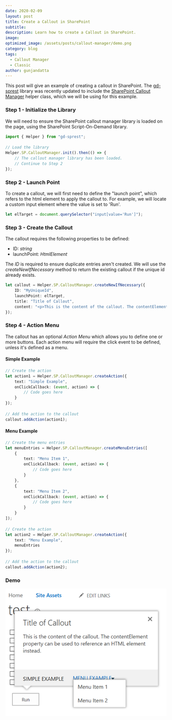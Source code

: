 ```yaml
---
date: 2020-02-09
layout: post
title: Create a Callout in SharePoint
subtitle:
description: Learn how to create a Callout in SharePoint.
image:
optimized_image: /assets/posts/callout-manager/demo.png
category: blog
tags:
  - Callout Manager
  - Classic
author: gunjandatta
---
```


This post will give an example of creating a callout in SharePoint. The [gd-sprest](https://github.com/gunjandatta/sprest) library was recently updated to include the [SharePoint Callout Manager](https://docs.microsoft.com/en-us/sharepoint/dev/sp-add-ins/highlight-content-and-enhance-the-functionality-of-sharepoint-hosted-sharepoint) helper class, which we will be using for this example.

### Step 1 - Initialize the Library

We will need to ensure the SharePoint callout manager library is loaded on the page, using the SharePoint Script-On-Demand library.

```ts
import { Helper } from "gd-sprest";

// Load the library
Helper.SP.CalloutManager.init().then(() => {
    // The callout manager library has been loaded.
    // Continue to Step 2
});
```

### Step 2 - Launch Point

To create a callout, we will first need to define the "launch point", which refers to the html element to apply the callout to. For example, we will locate a custom input element where the value is set to 'Run'.

```ts
let elTarget = document.querySelector("input[value='Run']");
```

### Step 3 - Create the Callout

The callout requires the following properties to be defined:

- ID: _string_
- launchPoint: _HtmlElement_

The _ID_ is required to ensure duplicate entries aren't created. We will use the _createNewIfNecessary_ method to return the existing callout if the unique id already exists.

```ts
let callout = Helper.SP.CalloutManager.createNewIfNecessary({
    ID: "MyUniqueId",
    launchPoint: elTarget,
    title: "Title of Callout",
    content: "<p>This is the content of the callout. The contentElement property can be used to reference an HTML element instead.</p>"
});
```

### Step 4 - Action Menu

The callout has an optional _Action Menu_ which allows you to define one or more buttons. Each action menu will require the click event to be defined, unless it's defined as a menu.

#### Simple Example

```ts
// Create the action
let action1 = Helper.SP.CalloutManager.createAction({
    text: "Simple Example",
    onClickCallback: (event, action) => {
        // Code goes here
    }
});

// Add the action to the callout
callout.addAction(action1);
```

#### Menu Example

```ts
// Create the menu entries
let menuEntries = Helper.SP.CalloutManager.createMenuEntries([
    {
        text: "Menu Item 1",
        onClickCallback: (event, action) => {
            // Code goes here
        }
    },
    {
        text: "Menu Item 2",
        onClickCallback: (event, action) => {
            // Code goes here
        }
    }
]);

// Create the action
let action2 = Helper.SP.CalloutManager.createAction({
    text: "Menu Example",
    menuEntries
});

// Add the action to the callout
callout.addAction(action2);
```

### Demo

![Demo](/assets/posts/callout-manager/demo.png)
